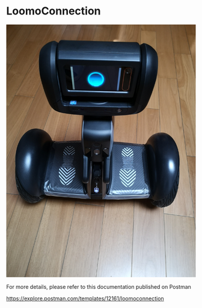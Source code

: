 # LoomoConnection

![Loomo](./image/Loomo.jpg)

For more details, please refer to this documentation published on Postman

https://explore.postman.com/templates/12161/loomoconnection

